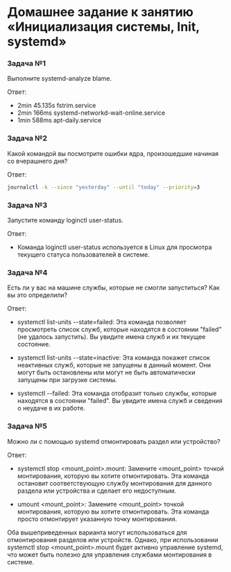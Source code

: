 # Домашнее задание к занятию «Инициализация системы, Init, systemd»

### Задача №1

Выполните systemd-analyze blame.

Ответ:

- 2min 45.135s fstrim.service
- 2min 166ms systemd-networkd-wait-online.service
- 1min 588ms apt-daily.service

### Задача №2

Какой командой вы посмотрите ошибки ядра, произошедшие начиная со вчерашнего дня?

Ответ:

```bash
journalctl -k --since "yesterday" --until "today" --priority=3
```

### Задача №3

Запустите команду loginctl user-status.

Ответ:
- Команда loginctl user-status используется в Linux для просмотра текущего статуса пользователей в системе. 


### Задача №4

Есть ли у вас на машине службы, которые не смогли запуститься? Как вы это определили?

Ответ:


- systemctl list-units --state=failed: Эта команда позволяет просмотреть список служб, которые находятся в состоянии "failed" (не удалось запустить). Вы увидите имена служб и их текущее состояние.

- systemctl list-units --state=inactive: Эта команда покажет список неактивных служб, которые не запущены в данный момент. Они могут быть остановлены или могут не быть автоматически запущены при загрузке системы.

- systemctl --failed: Эта команда отобразит только службы, которые находятся в состоянии "failed". Вы увидите имена служб и сведения о неудаче в их работе.

### Задача №5

Можно ли с помощью systemd отмонтировать раздел или устройство?

Ответ:
- systemctl stop <mount_point>.mount: Замените <mount_point> точкой монтирования, которую вы хотите отмонтировать. Эта команда остановит соответствующую службу монтирования для данного раздела или устройства и сделает его недоступным.

- umount <mount_point>: Замените <mount_point> точкой монтирования, которую вы хотите отмонтировать. Эта команда просто отмонтирует указанную точку монтирования.

Оба вышеприведенных варианта могут использоваться для отмонтирования разделов или устройств. Однако, при использовании systemctl stop <mount_point>.mount будет активно управление systemd, что может быть полезно для управления службами монтирования в системе.